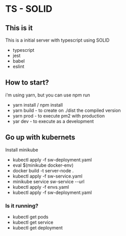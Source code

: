 # TS - SOLID

## This is it

This is a initial server with typescript using SOLID
  - typescript
  - jest
  - babel
  - eslint

## How to start?

  i'm using yarn, but you can use npm run

  - yarn install / npm install
  - yarn build - to create on ./dist the compiled version
  - yarn prod - to execute pm2 with production 
  - yar dev - to execute as a development

## Go up with kubernets
 Install minikube 
 - kubectl apply -f sw-deployment.yaml
 - eval $(minikube docker-env)
 - docker build -t server-node .
 - kubectl apply -f sw-service.yaml
 - minikube service sw-service --url
 - kubectl apply -f envs.yaml
 - kubectl apply -f sw-deployment.yaml

### Is it running?
 - kubectl get pods
 - kubectl get service
 - kubectl get deployment